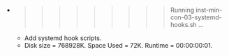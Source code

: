 * >>>>>>>>> Running inst-min-con-03-systemd-hooks.sh ...
  * Add systemd hook scripts.
  * Disk size = 768928K. Space Used = 72K. Runtime = 00:00:00:01.
